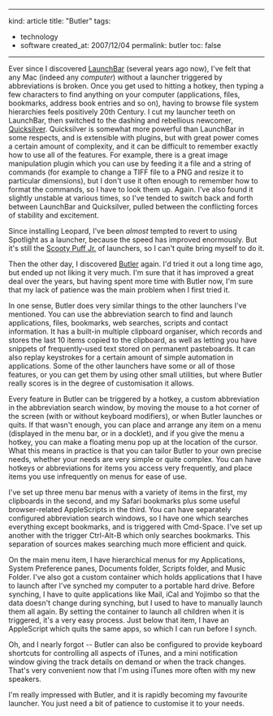 -----
kind: article
title: "Butler"
tags:
- technology
- software
created_at: 2007/12/04
permalink: butler
toc: false
-----

<p>Ever since I discovered <a href="http://www.obdev.at/products/launchbar/index.html">LaunchBar</a> (several years ago now), I've felt that any Mac (indeed any <em>computer</em>) without a launcher triggered by abbreviations is broken. Once you get used to hitting a hotkey, then typing a few characters to find anything on your computer (applications, files, bookmarks, address book entries and so on), having to browse file system hierarchies feels positively 20th Century. I cut my launcher teeth on LaunchBar, then switched to the dashing and rebellious newcomer, <a href="http://blacktree.com/">Quicksilver</a>. Quicksilver is somewhat more powerful than LaunchBar in some respects, and is extensible with plugins, but with great power comes a certain amount of complexity, and it can be difficult to remember exactly how to use all of the features. For example, there is a great image manipulation plugin which you can use by feeding it a file and a string of commands (for example to change a TIFF file to a PNG and resize it to particular dimensions), but I don't use it often enough to remember how to format the commands, so I have to look them up. Again. I've also found it slightly unstable at various times, so I've tended to switch back and forth between LaunchBar and Quicksilver, pulled between the conflicting forces of stability and excitement.</p>

<p>Since installing Leopard, I've been <em>almost</em> tempted to revert to using Spotlight as a launcher, because the speed has improved enormously. But it's still the <a href="http://en.wikipedia.org/wiki/The_Why_of_Fry">Scooty Puff Jr.</a> of launchers, so I can't quite bring myself to do it.</p>

<p>Then the other day, I discovered <a href="http://manytricks.com/butler/">Butler</a> again. I'd tried it out a long time ago, but ended up not liking it very much. I'm sure that it has improved a great deal over the years, but having spent more time with Butler now, I'm sure that my lack of patience was the main problem when I first tried it.</p>

<p>In one sense, Butler does very similar things to the other launchers I've mentioned. You can use the abbreviation search to find and launch applications, files, bookmarks, web searches, scripts and contact information. It has a built-in multiple clipboard organiser, which records and stores the last 10 items copied to the clipboard, as well as letting you have snippets of frequently-used text stored on permanent pasteboards. It can also replay keystrokes for a certain amount of simple automation in applications. Some of the other launchers have some or all of those features, or you can get them by using other small utilities, but where Butler really scores is in the degree of customisation it allows.</p>

<p>Every feature in Butler can be triggered by a hotkey, a custom abbreviation in the abbreviation search window, by moving the mouse to a hot corner of the screen (with or without keyboard modifiers), or when Butler launches or quits. If that wasn't enough, you can place and arrange any item on a menu (displayed in the menu bar, or in a docklet), and if you give the menu a hotkey, you can make a floating menu pop up at the location of the cursor. What this means in practice is that you can tailor Butler to your own precise needs, whether your needs are very simple or quite complex. You can have hotkeys or abbreviations for items you access very frequently, and place items you use infrequently on menus for ease of use.</p>

<p>I've set up three menu bar menus with a variety of items in the first, my clipboards in the second, and my Safari bookmarks plus some useful browser-related AppleScripts in the third. You can have separately configured abbreviation search windows, so I have one which searches everything except bookmarks, and is triggered with Cmd-Space. I've set up another with the trigger Ctrl-Alt-B which only searches bookmarks. This separation of sources makes searching much more efficient and quick.</p>

<p>On the main menu item, I have hierarchical menus for my Applications, System Preference panes, Documents folder, Scripts folder, and Music Folder. I've also got a custom container which holds applications that I have to launch after I've synched my computer to a portable hard drive. Before synching, I have to quite applications like Mail, iCal and Yojimbo so that the data doesn't change during synching, but I used to have to manually launch them all again. By setting the container to launch all children when it is triggered, it's a very easy process. Just below that item, I have an AppleScript which quits the same apps, so which I can run before I synch.</p>

<p>Oh, and I nearly forgot -- Butler can also be configured to provide keyboard shortcuts for controlling all aspects of iTunes, and a mini notification window giving the track details on demand or when the track changes. That's very convenient now that I'm using iTunes more often with my new speakers.</p>

<p>I'm really impressed with Butler, and it is rapidly becoming my favourite launcher. You just need a bit of patience to customise it to your needs.</p>
